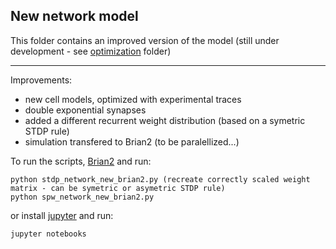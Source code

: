 ## New network model

This folder contains an improved version of the model (still under development -
see [optimization](https://github.com/andrisecker/KOKISharpWaves/tree/master/optimization) folder)

------------------------------------------------------

Improvements:

* new cell models, optimized with experimental traces
* double exponential synapses
* added a different recurrent weight distribution (based on a symetric STDP rule)
* simulation transfered to Brian2 (to be paralellized...)

To run the scripts, [Brian2](http://brian2.readthedocs.io/en/stable/introduction/install.html) and run:

	python stdp_network_new_brian2.py (recreate correctly scaled weight matrix - can be symetric or asymetric STDP rule)
	python spw_network_new_brian2.py

or install [jupyter](http://jupyter.org/install.html) and run:

	jupyter notebooks
